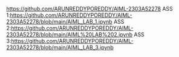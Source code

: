 https://github.com/ARUNREDDYPOREDDY/AIML-2303A52278
ASS 1:https://github.com/ARUNREDDYPOREDDY/AIML-2303A52278/blob/main/AIML_LAB_1.ipynb
ASS 2:https://github.com/ARUNREDDYPOREDDY/AIML-2303A52278/blob/main/AIML%20LAB%202.ipynb
ASS 3:https://github.com/ARUNREDDYPOREDDY/AIML-2303A52278/blob/main/AIML_LAB_3.ipynb

